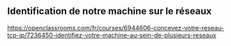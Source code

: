## Identification de notre machine sur le réseaux
https://openclassrooms.com/fr/courses/6944606-concevez-votre-reseau-tcp-ip/7236450-identifiez-votre-machine-au-sein-de-plusieurs-reseaux